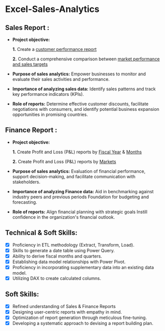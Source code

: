 # Excel-Sales-Analytics
## Sales Report :


- **Project objective:** 

    **1.** Create a [customer performance report](https://github.com/Omkar3101/Excel-Sales-Analytics/blob/main/Customer%20Net%20Sales%20Performance.pdf)

    **2.** Conduct a comprehensive comparison between [market performance and sales targets](https://github.com/Omkar3101/Excel-Sales-Analytics/blob/main/Market%20Performance%20vs%20Target.pdf)

- **Purpose of sales analytics:** Empower businesses to monitor and evaluate their sales activities and performance.

- **Importance of analyzing sales data:** Identify sales patterns and track key performance indicators (KPIs).

- **Role of reports:** Determine effective customer discounts, facilitate negotiations with consumers, and identify potential business expansion opportunities in promising countries.


## Finance Report :

- **Project objective:** 

    **1.** Create Profit and Loss (P&L) reports by [Fiscal Year](https://github.com/Omkar3101/Excel-Sales-Analytics/blob/main/P%20%26%20L%20Year.pdf) & [Months](https://github.com/Omkar3101/Excel-Sales-Analytics/blob/main/P%20%26%20L%20Month.pdf) 

   **2.** Create Profit and Loss (P&L) reports by [Markets](https://github.com/Omkar3101/Excel-Sales-Analytics/blob/main/P%20%26%20L%20Market.pdf)

- **Purpose of sales analytics:** Evaluation of financial performance, support decision-making, and facilitate communication with stakeholders.

- **Importance of analyzing Finance data:** Aid in benchmarking against industry peers and previous periods Foundation for budgeting and forecasting.

- **Role of reports:** Align financial planning with strategic goals Instill confidence in the organization's financial outlook.


## Technical & Soft Skills:
- [x]	Proficiency in ETL methodology (Extract, Transform, Load).
- [x]	Skills to generate a date table using Power Query.
- [x]	Ability to derive fiscal months and quarters.
- [x]	Establishing data model relationships with Power Pivot.
- [x]	Proficiency in incorporating supplementary data into an existing data model.
- [x]	Utilizing DAX to create calculated columns.

## Soft Skills:
- [x]	Refined understanding of Sales & Finance Reports
- [x]	Designing user-centric reports with empathy in mind.
- [x]	Optimization of report generation through meticulous fine-tuning.
- [x]	Developing a systematic approach to devising a report building plan.
